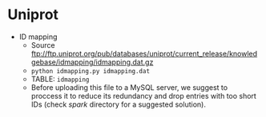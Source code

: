 # Uniprot

* ID mapping
	* Source ftp://ftp.uniprot.org/pub/databases/uniprot/current_release/knowledgebase/idmapping/idmapping.dat.gz
	* ```python idmapping.py idmapping.dat```
	* TABLE: ```idmapping``` 
	* Before uploading this file to a  MySQL server, we suggest to proccess it to reduce its redundancy and drop entries with too short IDs (check *spark* directory for a suggested solution).
